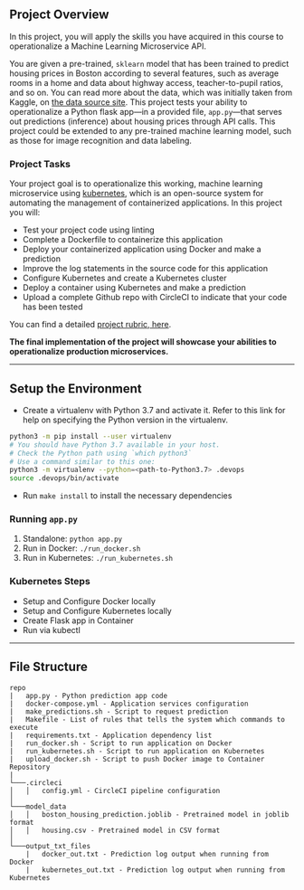 [![<Diego Salazar>](https://circleci.com/gh/diegosalazar85/project-ml-microservice-kubernetes.svg?style=svg)](<LINK>)

## Project Overview

In this project, you will apply the skills you have acquired in this course to operationalize a Machine Learning Microservice API. 

You are given a pre-trained, `sklearn` model that has been trained to predict housing prices in Boston according to several features, such as average rooms in a home and data about highway access, teacher-to-pupil ratios, and so on. You can read more about the data, which was initially taken from Kaggle, on [the data source site](https://www.kaggle.com/c/boston-housing). This project tests your ability to operationalize a Python flask app—in a provided file, `app.py`—that serves out predictions (inference) about housing prices through API calls. This project could be extended to any pre-trained machine learning model, such as those for image recognition and data labeling.

### Project Tasks

Your project goal is to operationalize this working, machine learning microservice using [kubernetes](https://kubernetes.io/), which is an open-source system for automating the management of containerized applications. In this project you will:
* Test your project code using linting
* Complete a Dockerfile to containerize this application
* Deploy your containerized application using Docker and make a prediction
* Improve the log statements in the source code for this application
* Configure Kubernetes and create a Kubernetes cluster
* Deploy a container using Kubernetes and make a prediction
* Upload a complete Github repo with CircleCI to indicate that your code has been tested

You can find a detailed [project rubric, here](https://review.udacity.com/#!/rubrics/2576/view).

**The final implementation of the project will showcase your abilities to operationalize production microservices.**

---

## Setup the Environment

* Create a virtualenv with Python 3.7 and activate it. Refer to this link for help on specifying the Python version in the virtualenv. 
```bash
python3 -m pip install --user virtualenv
# You should have Python 3.7 available in your host. 
# Check the Python path using `which python3`
# Use a command similar to this one:
python3 -m virtualenv --python=<path-to-Python3.7> .devops
source .devops/bin/activate
```
* Run `make install` to install the necessary dependencies

### Running `app.py`

1. Standalone:  `python app.py`
2. Run in Docker:  `./run_docker.sh`
3. Run in Kubernetes:  `./run_kubernetes.sh`

### Kubernetes Steps

* Setup and Configure Docker locally
* Setup and Configure Kubernetes locally
* Create Flask app in Container
* Run via kubectl
---
## File Structure
```
repo
|   app.py - Python prediction app code
|   docker-compose.yml - Application services configuration
|   make_predictions.sh - Script to request prediction
|   Makefile - List of rules that tells the system which commands to execute
|   requirements.txt - Application dependency list
|   run_docker.sh - Script to run application on Docker
|   run_kubernetes.sh - Script to run application on Kubernetes
|   upload_docker.sh - Script to push Docker image to Container Repository
|
└───.circleci
│   │   config.yml - CircleCI pipeline configuration
│   
└───model_data
│   │   boston_housing_prediction.joblib - Pretrained model in joblib format
│   │   housing.csv - Pretrained model in CSV format
│
└───output_txt_files
    |   docker_out.txt - Prediction log output when running from Docker
    |   kubernetes_out.txt - Prediction log output when running from Kubernetes

```